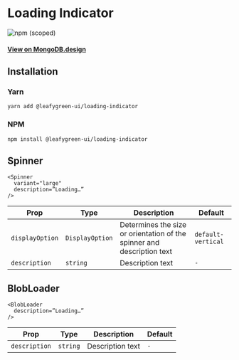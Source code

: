 # Loading Indicator

![npm (scoped)](https://img.shields.io/npm/v/@leafygreen-ui/loading-indicator.svg)

#### [View on MongoDB.design](https://www.mongodb.design/component/loading-indicator/example/)

## Installation

### Yarn

```shell
yarn add @leafygreen-ui/loading-indicator
```

### NPM

```shell
npm install @leafygreen-ui/loading-indicator
```

## Spinner

```
<Spinner
  variant="large"
  description=”Loading…”
/>
```

| Prop            | Type            | Description                                                            | Default            |
| --------------- | --------------- | ---------------------------------------------------------------------- | ------------------ |
| `displayOption` | `DisplayOption` | Determines the size or orientation of the spinner and description text | `default-vertical` |
| `description`   | `string`        | Description text                                                       | `-`                |

## BlobLoader

```
<BlobLoader
  description=”Loading…”
/>
```

| Prop          | Type     | Description      | Default |
| ------------- | -------- | ---------------- | ------- |
| `description` | `string` | Description text | `-`     |
